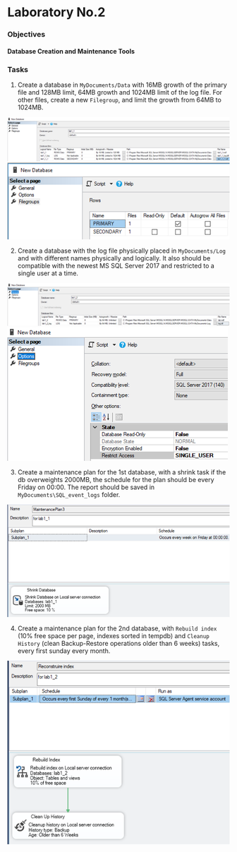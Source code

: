 # Laboratory No.2


### Objectives

#### Database Creation and Maintenance Tools

### Tasks

1. Create a database in `MyDocuments/Data` with 16MB growth of the primary file and 128MB limit, 64MB growth and 1024MB limit of the log file. For other files, create a new `Filegroup`, and limit the growth from 64MB to 1024MB.

![ex1](/lab2/1.png)
![ex1](/lab2/11.png)

2. Create a database with the log file physically placed in `MyDocuments/Log` and with different names physically and logically. It also should be compatible with the newest MS SQL Server 2017 and restricted to a single user at a time.

![ex2](/lab2/2.PNG)
![ex2](/lab2/22.PNG)

3. Create a maintenance plan for the 1st database, with a shrink task if the db overweights 2000MB, the schedule for the plan should be every Friday on 00:00. The report should be saved in `MyDocuments\SQL_event_logs` folder.

![ex3](/lab2/3.PNG)

4. Create a maintenance plan for the 2nd database, with `Rebuild index` (10% free space per page, indexes sorted in tempdb) and `Cleanup History` (clean Backup-Restore operations older than 6 weeks) tasks, every first sunday every month.

![ex4](/lab2/4.PNG)
